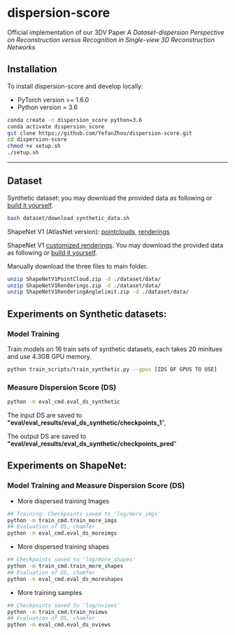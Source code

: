# dispersion-score



Official implementation of our 3DV Paper *A Dataset-dispersion Perspective on Reconstruction versus Recognition in Single-view 3D Reconstruction Networks* 

## Installation

To install dispersion-score and develop locally:

- PyTorch version >= 1.6.0
- Python version = 3.6

```bash
conda create -n dispersion_score python=3.6
conda activate dispersion_score
git clone https://github.com/YefanZhou/dispersion-score.git
cd dispersion-score
chmod +x setup.sh 
./setup.sh
```

------

## Dataset

Synthetic dataset: you may download the provided data as following or [build it yourself](https://github.com/YefanZhou/dispersion-score/tree/main/dataset/synthetic_data).

```bash
bash dataset/download_synthetic_data.sh
```

ShapeNet V1 (AtlasNet version): [pointclouds](https://drive.google.com/file/d/1MMCYOqSalz77dduKahqDEQKFP9aCvUCy/view?usp=sharing), [renderings](https://drive.google.com/file/d/153nd1oUd5ONnP8AoXaU8IZunskd5LEvB/view?usp=sharing)  

ShapeNet V1 [customized renderings](https://drive.google.com/file/d/1Y2nAktYbeRJ23bhjqZp3c4kh5P8oBYdp/view?usp=sharing). You may download the provided data as following or [build it yourself](https://github.com/YefanZhou/dispersion-score/tree/main/dataset/data).

Manually download the three files to main folder.

```bash
unzip ShapeNetV1PointCloud.zip -d ./dataset/data/
unzip ShapeNetV1Renderings.zip -d ./dataset/data/
unzip ShapeNetV1RenderingAnglelimit.zip -d ./dataset/data/
```

## Experiments on Synthetic datasets:

### Model Training 

Train models on 16 train sets of synthetic datasets, each takes 20 minitues and use 4.3GB GPU memory.

```bash
python train_scripts/train_synthetic.py --gpus [IDS OF GPUS TO USE]
```

### Measure Dispersion Score (DS)

```bash
python -m eval_cmd.eval_ds_synthetic
```

The input DS are saved to **"eval/eval_results/eval_ds_synthetic/checkpoints_1**", 

The output DS are saved to **"eval/eval_results/eval_ds_synthetic/checkpoints_pred**"



## Experiments on ShapeNet:

### Model Training and Measure Dispersion Score (DS)

- More dispersed training Images 

```bash
## Training: Checkpoints saved to 'log/more_imgs'
python -m train_cmd.train_more_imgs
## Evaluation of DS, chamfer
python -m eval_cmd.eval_ds_moreimgs
```

- More dispersed training shapes

```bash
## Checkpoints saved to 'log/more_shapes'
python -m train_cmd.train_more_shapes
## Evaluation of DS, chamfer
python -m eval_cmd.eval_ds_moreshapes
```

- More training samples

```bash
## Checkpoints saved to 'log/nviews'
python -m train_cmd.train_nviews
## Evaluation of DS, chamfer
python -m eval_cmd.eval_ds_nviews
```





